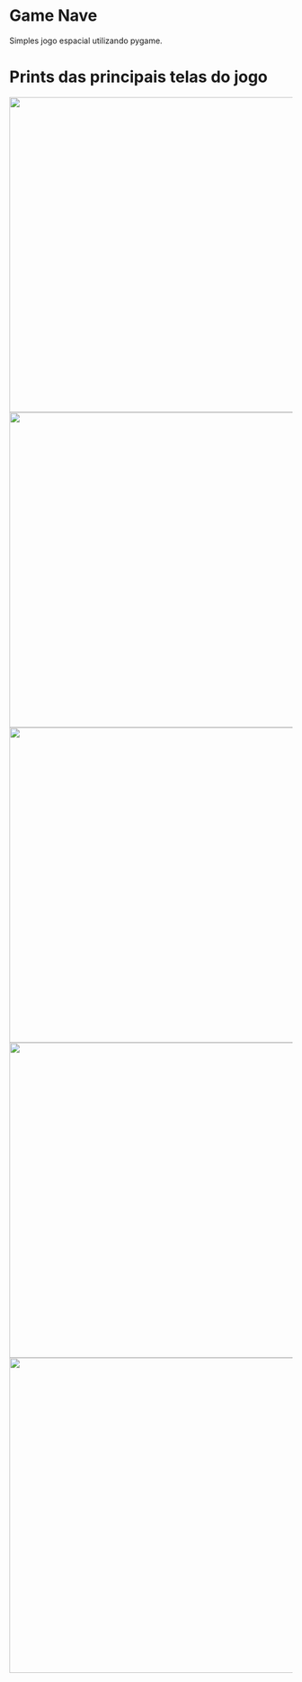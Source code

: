 # Game Nave

Simples jogo espacial utilizando pygame.

# Prints das principais telas do jogo

<p align="center">
    <img width="560px" src="https://github.com/gislainejessica/pycharm-game-nave/blob/master/GameNave-V4/TelaInicial.png"><br/>
    <img width="560px" src="https://github.com/gislainejessica/pycharm-game-nave/blob/master/GameNave-V4/Instruções.png"><br/>
    <img width="560px" src="https://github.com/gislainejessica/pycharm-game-nave/blob/master/GameNave-V4/Jogo.png"><br/>
    <img width="560px" src="https://github.com/gislainejessica/pycharm-game-nave/blob/master/GameNave-V4/Tiros.png"><br/>
    <img width="560px" src="https://github.com/gislainejessica/pycharm-game-nave/blob/master/GameNave-V4/Over.png"><br/>
</p>

